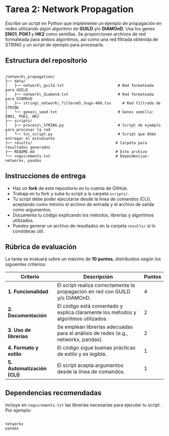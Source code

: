 
# Tarea 2: Network Propagation

Escribe un script en Python que implemente un ejemplo de propagación en redes utilizando algún algoritmo de **GUILD** y/o **DIAMOnD**. Usa los genes **ENO1**, **PGK1** y **HK2** como semillas. Se proporcionan archivos de red formateada para ambos algoritmos, así como una red filtrada obtenida de STRING y un script de ejemplo para procesarla.

## Estructura del repositorio

```

/network\_propagation/
├── data/
│   ├── network\_guild.txt                        # Red formateada para GUILD
│   ├── network\_diamond.txt                      # Red formateada para DIAMOnD
│   ├── string\_network\_filtered\_hugo-400.tsv     # Red filtrada de STRING
│   └── genes\_seed.txt                           # Genes semilla: ENO1, PGK1, HK2
├── scripts/
│   ├── process\_STRING.py                        # Script de ejemplo para procesar la red
│   └── tu\_script.py                             # Script que debe entregar el estudiante
├── results/                                     # Carpeta para resultados generados
├── README.md                                    # Este archivo
└── requirements.txt                             # Dependencias: networkx, pandas

```

## Instrucciones de entrega

- Haz un **fork** de este repositorio en tu cuenta de GitHub.
- Trabaja en tu fork y sube tu script a la carpeta `scripts/`.
- Tu script debe poder ejecutarse desde la línea de comandos (CLI), aceptando como mínimo el archivo de entrada y el archivo de salida como argumentos.
- Documenta tu código explicando los métodos, librerías y algoritmos utilizados.
- Puedes generar un archivo de resultados en la carpeta `results/` si lo consideras útil.

## Rúbrica de evaluación

La tarea se evaluará sobre un máximo de **10 puntos**, distribuidos según los siguientes criterios:

| Criterio | Descripción | Puntos |
|---------|-------------|--------|
| **1. Funcionalidad** | El script realiza correctamente la propagación en red con GUILD y/o DIAMOnD. | 4 |
| **2. Documentación** | El código está comentado y explica claramente los métodos y algoritmos utilizados. | 2 |
| **3. Uso de librerías** | Se emplean librerías adecuadas para el análisis de redes (e.g., networkx, pandas). | 2 |
| **4. Formato y estilo** | El código sigue buenas prácticas de estilo y es legible. | 1 |
| **5. Automatización (CLI)** | El script acepta argumentos desde la línea de comandos. | 1 |

## Dependencias recomendadas

Incluye en `requirements.txt` las librerías necesarias para ejecutar tu script. Por ejemplo:

```

networkx
pandas

```

